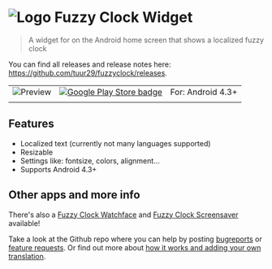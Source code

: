 # ![Logo](https://raw.githubusercontent.com/tuur29/fuzzyclock/master/widget/app/src/main/res/mipmap-mdpi/ic_launcher.png "Logo") Fuzzy Clock Widget
> A widget for on the Android home screen that shows a localized fuzzy clock

You can find all releases and release notes here: https://github.com/tuur29/fuzzyclock/releases.

| | | |
|-|-|-|
| ![Preview](https://raw.githubusercontent.com/tuur29/fuzzyclock/master/watchface/app/src/main/res/drawable-nodpi/preview.png) | [![Google Play Store badge](https://play.google.com/intl/en_us/badges/images/badge_new.png)](https://play.google.com/store/apps/details?id=net.tuurlievens.fuzzyclockwidget) | For: Android 4.3+ |
| | | |

## Features
- Localized text (currently not many languages supported)
- Resizable
- Settings like: fontsize, colors, alignment...
- Supports Android 4.3+

## Other apps and more info
There's also a [Fuzzy Clock Watchface](../watchface) and [Fuzzy Clock Screensaver](../screensaver) available!

Take a look at the Github repo where you can help by posting [bugreports](https://github.com/tuur29/fuzzyclock/issues) or [feature requests](https://github.com/tuur29/fuzzyclock/issues). Or find out more about [how it works and adding your own translation](../shared).
